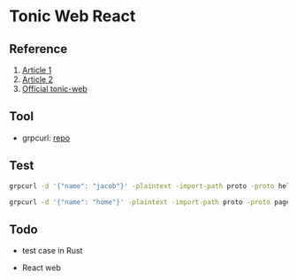 
# Tonic Web React

## Reference

1. [Article 1](https://betterprogramming.pub/building-a-website-using-rust-grpc-web-react-7412f1596a17)
1. [Article 2](https://www.koyeb.com/tutorials/build-and-deploy-a-grpc-web-app-using-rust-tonic-and-react)
1. [Official tonic-web](https://github.com/hyperium/tonic/tree/master/examples/src/grpc-web)

## Tool

- grpcurl: [repo](https://github.com/fullstorydev/grpcurl)

## Test

```sh
grpcurl -d '{"name": "jacob"}' -plaintext -import-path proto -proto helloworld.proto 127.0.0.1:3000 helloworld.Greeter/SayHello

grpcurl -d '{"name": "home"}' -plaintext -import-path proto -proto page.proto 127.0.0.1:3000 page.Page/GetPage
```

## Todo

- test case in Rust

- React web

